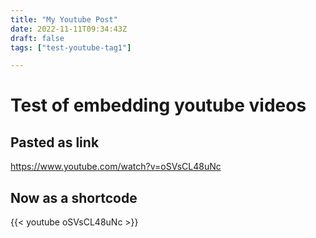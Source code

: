 ```yaml
---
title: "My Youtube Post"
date: 2022-11-11T09:34:43Z
draft: false
tags: ["test-youtube-tag1"] 

---
```

# Test of embedding youtube videos
## Pasted as link
https://www.youtube.com/watch?v=oSVsCL48uNc 

## Now as a shortcode
{{< youtube oSVsCL48uNc >}}
